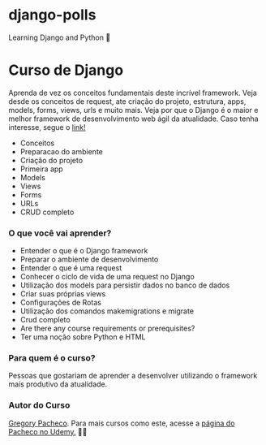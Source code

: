 # django-polls
Learning Django and Python 🐍

# Curso de Django
Aprenda de vez os conceitos fundamentais deste incrível framework. Veja desde os conceitos de request, ate criação do projeto, estrutura, apps, models, forms, views, urls e muito mais. Veja por que o Django é o maior e melhor framework de desenvolvimento web ágil da atualidade. Caso tenha interesse, segue o [link!](https://www.udemy.com/course/django-20-aprendendo-os-conceitos-fundamentais/)

* Conceitos
* Preparacao do ambiente
* Criação do projeto
* Primeira app
* Models
* Views
* Forms
* URLs
* CRUD completo

### O que você vai aprender?
* Entender o que é o Django framework
* Preparar o ambiente de desenvolvimento
* Entender o que é uma request
* Conhecer o ciclo de vida de uma request no Django
* Utilização dos models para persistir dados no banco de dados
* Criar suas próprias views
* Configurações de Rotas
* Utilização dos comandos makemigrations e migrate
* Crud completo
* Are there any course requirements or prerequisites?
* Ter uma noção sobre Python e HTML

### Para quem é o curso?
Pessoas que gostariam de aprender a desenvolver utilizando o framework mais produtivo da atualidade.

### Autor do Curso

[Gregory Pacheco](https://www.linkedin.com/in/pachecogregory/). Para mais cursos como este, acesse a [página do Pacheco no Udemy.](https://www.udemy.com/user/gpzimpacheco/) 🙏🏻
